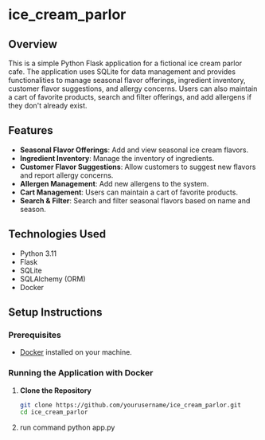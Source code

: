 # ice_cream_parlor
## Overview

This is a simple Python Flask application for a fictional ice cream parlor cafe. The application uses SQLite for data management and provides functionalities to manage seasonal flavor offerings, ingredient inventory, customer flavor suggestions, and allergy concerns. Users can also maintain a cart of favorite products, search and filter offerings, and add allergens if they don't already exist.

## Features

- **Seasonal Flavor Offerings**: Add and view seasonal ice cream flavors.
- **Ingredient Inventory**: Manage the inventory of ingredients.
- **Customer Flavor Suggestions**: Allow customers to suggest new flavors and report allergy concerns.
- **Allergen Management**: Add new allergens to the system.
- **Cart Management**: Users can maintain a cart of favorite products.
- **Search & Filter**: Search and filter seasonal flavors based on name and season.

## Technologies Used

- Python 3.11
- Flask
- SQLite
- SQLAlchemy (ORM)
- Docker

## Setup Instructions

### Prerequisites

- [Docker](https://www.docker.com/get-started) installed on your machine.

### Running the Application with Docker

1. **Clone the Repository**

   ```bash
   git clone https://github.com/yourusername/ice_cream_parlor.git
   cd ice_cream_parlor
2. run command python app.py

